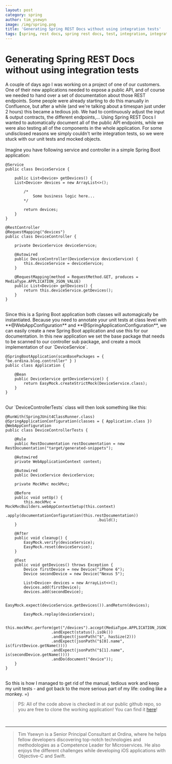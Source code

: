 ```yaml
---
layout: post
category: spring
author: tim_ysewyn
image: /img/spring.png
title: 'Generating Spring REST Docs without using integration tests'
tags: [spring, rest docs, spring rest docs, test, integration, integration test, unit test]
---
```


# Generating Spring REST Docs without using integration tests

A couple of days ago I was working on a project of one of our customers.
One of their new applications needed to expose a public API, and of course we needed to hand over a set of documentation about those REST endpoints.
Some people were already starting to do this manually in Confluence, but after a while (and we're talking about a timespan just under 2 hours) this became a tedious job. 
We had to continuously adjust the input & output contracts, the different endpoints,...
Using Spring REST Docs I wanted to automatically document all of the public API endpoints, while we were also testing all of the components in the whole application.
For some undisclosed reasons we simply couldn't write integration tests, so we were stuck with our unit tests and mocked objects.
<br /><br />
Imagine you have following service and controller in a simple Spring Boot application:

    @Service
    public class DeviceService {

        public List<Device> getDevices() {
        List<Device> devices = new ArrayList<>();

            /*
                Some business logic here...
            */

            return devices;
        }
    }

    @RestController
    @RequestMapping("devices")
    public class DeviceController {

        private DeviceService deviceService;

        @Autowired
        public DeviceController(DeviceService deviceService) {
            this.deviceService = deviceService;
        }

        @RequestMapping(method = RequestMethod.GET, produces = MediaType.APPLICATION_JSON_VALUE)
        public List<Device> getDevices() {
            return this.deviceService.getDevices();
        }
    }
    
<br />
Since this is a Spring Boot application both classes will automagically be instantiated.
Because you need to annotate your unit tests at class level with **@WebAppConfiguration** and **@SpringApplicationConfiguration**, we can easily create a new Spring Boot application and use this for our documentation.
In this new application we set the base package that needs to be scanned to our controller sub package, and create a mock implementation of our `DeviceService`.


    @SpringBootApplication(scanBasePackages = { "be.ordina.blog.controller" } )
    public class Application {

        @Bean
        public DeviceService getDeviceService() {
            return EasyMock.createStrictMock(DeviceService.class);
        }
    }

<br />
Our `DeviceControllerTests` class will then look something like this:

    @RunWith(SpringJUnit4ClassRunner.class)
    @SpringApplicationConfiguration(classes = { Application.class })
    @WebAppConfiguration
    public class DeviceControllerTests {

        @Rule
        public RestDocumentation restDocumentation = new RestDocumentation("target/generated-snippets");

        @Autowired
        private WebApplicationContext context;

        @Autowired
        public DeviceService deviceService;

        private MockMvc mockMvc;

        @Before
        public void setUp() {
            this.mockMvc = MockMvcBuilders.webAppContextSetup(this.context)
                                            .apply(documentationConfiguration(this.restDocumentation))
                                            .build();
        }

        @After
        public void cleanup() {
            EasyMock.verify(deviceService);
            EasyMock.reset(deviceService);
        }

        @Test
        public void getDevices() throws Exception {
            Device firstDevice = new Device("iPhone 6");
            Device secondDevice = new Device("Nexus 5");
            
            List<Device> devices = new ArrayList<>();
            devices.add(firstDevice);
            devices.add(secondDevice);

            EasyMock.expect(deviceService.getDevices()).andReturn(devices);

            EasyMock.replay(deviceService);

            this.mockMvc.perform(get("/devices").accept(MediaType.APPLICATION_JSON))
                        .andExpect(status().isOk())
                        .andExpect(jsonPath("$", hasSize(2)))
                        .andExpect(jsonPath("$[0].name", is(firstDevice.getName())))
                        .andExpect(jsonPath("$[1].name", is(secondDevice.getName())))
                        .andDo(document("device"));
        }
    }

<br />
So this is how I managed to get rid of the manual, tedious work and keep my unit tests - and got back to the more serious part of my life: coding like a monkey. =)
<br />

> PS: All of the code above is checked in at our public github repo, so you are free to clone the working application! You can find it [here](https://github.com/ordina-oraj/spring-rest-docs-without-integration-tests)!

<br />

--------

> Tim Ysewyn is a Senior Principal Consultant at Ordina, where he helps fellow developers discovering top-notch technologies and methodologies as a Competence Leader for Microservices. He also enjoys the different challenges while developing iOS applications with Objective-C and Swift.
>
>